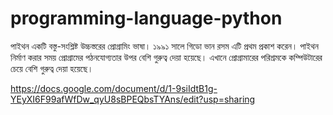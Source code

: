 # programming-language-python

পাইথন একটি বস্তু-সংশ্লিষ্ট উচ্চস্তরের প্রোগ্রামিং ভাষা। ১৯৯১ সালে গিডো ভান রসম এটি প্রথম প্রকাশ করেন। পাইথন নির্মাণ করার সময় প্রোগ্রামের পঠনযোগ্যতার উপর বেশি গুরুত্ব দেয়া হয়েছে। এখানে প্রোগ্রামারের পরিশ্রমকে কম্পিউটারের চেয়ে বেশি গুরুত্ব দেয়া হয়েছে।


https://docs.google.com/document/d/1-9siIdtB1g-YEyXI6F99afWfDw_qyU8sBPEQbsTYAns/edit?usp=sharing
